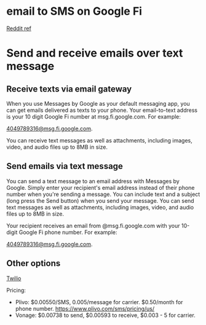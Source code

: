 # email to SMS on Google Fi

[Reddit ref](https://www.reddit.com/r/ProjectFi/comments/anaw3n/sms_via_email_on_google_fi/)

# Send and receive emails over text message

## Receive texts via email gateway

When you use Messages by Google as your default messaging app, you can get emails delivered as texts to your phone.
Your email-to-text address is your 10 digit Google Fi number at msg.fi.google.com. For example:

4049789316@msg.fi.google.com.

You can receive text messages as well as attachments, including images, video, and audio files up to 8MB in size.

## Send emails via text message

You can send a text message to an email address with Messages by Google.
Simply enter your recipient's email address instead of their phone number when you're sending a message.
You can include text and a subject (long press the Send button) when you send your message.
You can send text messages as well as attachments, including images, video, and audio files up to 8MB in size.

Your recipient receives an email from @msg.fi.google.com with your 10-digit Google Fi phone number. For example:

4049789316@msg.fi.google.com.


## Other options

[Twilio](https://www.twilio.com/en-us/messaging/channels/sms)


Pricing:

- Plivo: $0.00550/SMS, 0.005/message for carrier. $0.50/month for phone number. <https://www.plivo.com/sms/pricing/us/>
- Vonage: $0.00738 to send, $0.00593 to receive, $0.003 - 5 for carrier.
